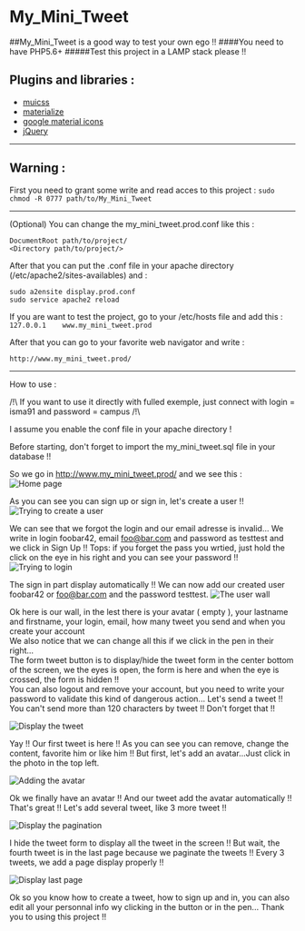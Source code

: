 # My_Mini_Tweet
##My_Mini_Tweet is a good way to test your own ego !!
####You need to have PHP5.6+ 
#####Test this project in a LAMP stack please !! 

Plugins and libraries :  
---------------------
* [muicss](https://www.muicss.com/)
* [materialize](http://materializecss.com/)
* [google material icons](https://design.google.com/icons/)
* [jQuery](https://jquery.com/)

------------------------------------------------------------  

Warning : 
---------

First you need to grant some write and read acces to this project : 
```sudo chmod -R 0777 path/to/My_Mini_Tweet```

------------------------------------------------------------  

(Optional) You can change the my_mini_tweet.prod.conf like this :  
```
DocumentRoot path/to/project/
<Directory path/to/project/>
```

After that you can put the .conf file in your apache directory (/etc/apache2/sites-availables) and :  
```
sudo a2ensite display.prod.conf
sudo service apache2 reload
```

If you are want to test the project, go to your /etc/hosts file and add this  :
```127.0.0.1	www.my_mini_tweet.prod```
  
After that you can go to your favorite web navigator and write :


    http://www.my_mini_tweet.prod/

------------------------------------------------------------  

How to use :

/!\ If you want to use it directly with fulled exemple, just connect with login = isma91 and password = campus /!\  

I assume you enable the conf file in your apache directory !  

Before starting, don't forget to import the my_mini_tweet.sql file in your database !!  

So we go in http://www.my_mini_tweet.prod/ and we see this :
![Home page](how_to_use_images/my_mini_tweet_how_to_use1.png)  

As you can see you can sign up or sign in, let's create a user !!
![Trying to create a user](how_to_use_images/my_mini_tweet_how_to_use2.png)  

We can see that we forgot the login and our email adresse is invalid... We write in login foobar42, email foo@bar.com and password as testtest and we click in Sign Up !!
Tops: if you forget the pass you wrtied, just hold the click on the eye in his right and you can see your password !!
![Trying to login](how_to_use_images/my_mini_tweet_how_to_use3.png)  

The sign in part display automatically !! We can now add our created user foobar42 or foo@bar.com and the password testtest.
![The user wall](how_to_use_images/my_mini_tweet_how_to_use4.png)  

Ok here is our wall, in the lest there is your avatar ( empty ), your lastname and firstname, your login, email, how many tweet you send and when you create your account  
We also notice that we can change all this if we click in the pen in their right...  
The form tweet button is to display/hide the tweet form in the center bottom of the screen, we the eyes is open, the form is here and when the eye is crossed, the form is hidden !!  
You can also logout and remove your account, but you need to write your password to validate this kind of dangerous action... Let's send a tweet !!
You can't send more than 120 characters by tweet !! Don't forget that !!

![Display the tweet](how_to_use_images/my_mini_tweet_how_to_use5.png)  

Yay !! Our first tweet is here !! As you can see you can remove, change the content, favorite him or like him !! But first, let's add an avatar...Just click in the photo in the top left.  

![Adding the avatar](how_to_use_images/my_mini_tweet_how_to_use6.png)  

Ok we finally have an avatar !! And our tweet add the avatar automatically !! That's great !! Let's add several tweet, like 3 more tweet !!  

![Display the pagination](how_to_use_images/my_mini_tweet_how_to_use7.png)  

I hide the tweet form to display all the tweet in the screen !! But wait, the fourth tweet is in the last page because we paginate the tweets !! Every 3 tweets, we add a page display properly !!  

![Display last page](how_to_use_images/my_mini_tweet_how_to_use8.png)  

Ok so you know how to create a tweet, how to sign up and in, you can also edit all your personnal info wy clicking in the button or in the pen...
Thank you to using this project !!
